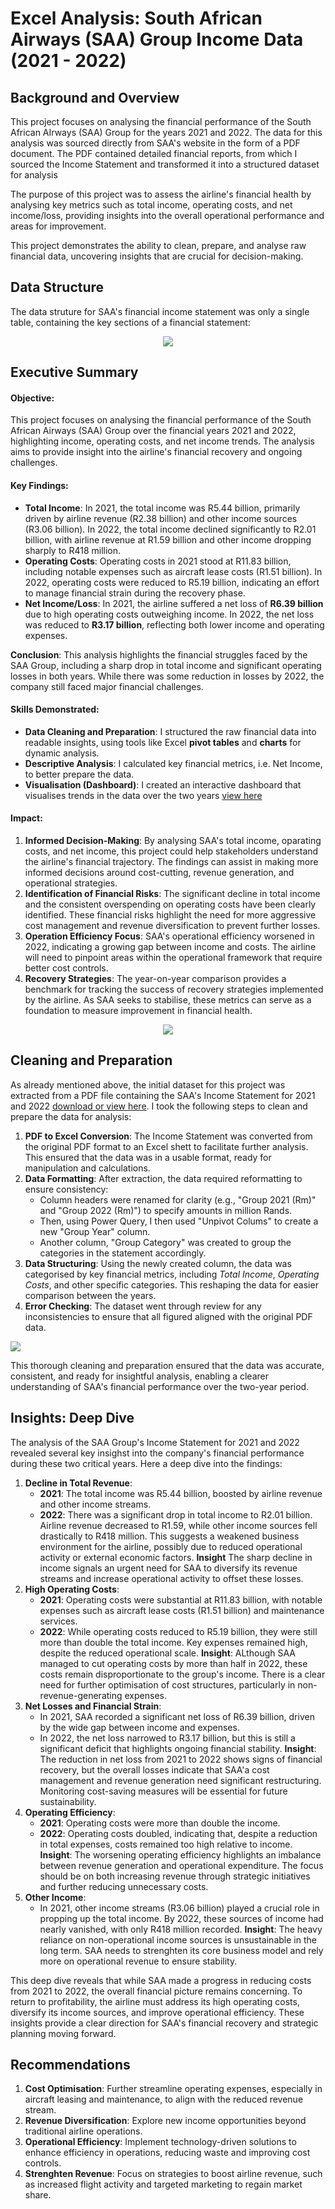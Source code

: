 # Excel Analysis: South African Airways (SAA) Group Income Data (2021 - 2022)

## Background and Overview
This project focuses on analysing the financial performance of the South African AIrways (SAA) Group for the years 2021 and 2022. The data for this analysis was sourced directly from SAA's website in the form of a PDF document. The PDF contained detailed financial reports, from which I sourced the Income Statement and transformed it into a structured dataset for analysis

The purpose of this project was to assess the airline's financial health by analysing key metrics such as total income, operating costs, and net income/loss, providing insights into the overall operational performance and areas for improvement.

This project demonstrates the ability to clean, prepare, and analyse raw financial data, uncovering insights that are crucial for decision-making.

## Data Structure
The data struture for SAA's financial income statement was only a single table, containing the key sections of a financial statement:

<p align="center">
<img src="Data Structure.png">
</p>

## Executive Summary
#### Objective:
This project focuses on analysing the financial performance of the South African Airways (SAA) Group over the financial years 2021 and 2022, highlighting income, operating costs, and net income trends. The analysis aims to provide insight into the airline's financial recovery and ongoing challenges.

#### Key Findings:
- **Total Income**:
  In 2021, the total income was R5.44 billion, primarily driven by airline revenue (R2.38 billion) and other income sources (R3.06 billion).
  In 2022, the total income declined significantly to R2.01 billion, with airline revenue at R1.59 billion and other income dropping sharply to R418 million.
- **Operating Costs**:
  Operating costs in 2021 stood at R11.83 billion, including notable expenses such as aircraft lease costs (R1.51 billion).
  In 2022, operating costs were reduced to R5.19 billion, indicating an effort to manage financial strain during the recovery phase.
- **Net Income/Loss**:
  In 2021, the airline suffered a net loss of **R6.39 billion** due to high operating costs outweighing income.
  In 2022, the net loss was reduced to **R3.17 billion**, reflecting both lower income and operating expenses.

**Conclusion**: This analysis highlights the financial struggles faced by the SAA Group, including a sharp drop in total income and significant operating losses in both years.
While there was some reduction in losses by 2022, the company still faced major financial challenges.

#### Skills Demonstrated:
- **Data Cleaning and Preparation**: I structured the raw financial data into readable insights, using tools like Excel **pivot tables** and **charts** for dynamic analysis.
- **Descriptive Analysis**: I calculated key financial metrics, i.e. Net Income, to better prepare the data.
- **Visualisation (Dashboard)**: I created an interactive dashboard that visualises trends in the data over the two years [view here](https://github.com/Xola-lab/Excel-Analysis-of-SAA-Group/blob/main/SAA%20Income%20Data%20(2021%20-%202022).xlsx)

#### Impact:
1. **Informed Decision-Making**: By analysing SAA's total income, oparating costs, and net income, this project could help stakeholders understand the airline's financial
trajectory. The findings can assist in making more informed decisions around cost-cutting, revenue generation, and operational strategies.
2. **Identification of Financial Risks**: The significant decline in total income and the consistent overspending on operating costs have been clearly identified. These
financial risks highlight the need for more aggressive cost management and revenue diversification to prevent further losses.
3. **Operation Efficiency Focus**: SAA's operational efficiency worsened in 2022, indicating a growing gap between income and costs. The airline will need to pinpoint
areas within the operational framework that require better cost controls.
4. **Recovery Strategies**: The year-on-year comparison provides a benchmark for tracking the success of recovery strategies implemented by the airline. As SAA seeks to
stabilise, these metrics can serve as a foundation to measure improvement in financial health.

<p align="center">
<img src="DASHBOARD SAA.png">
</p>

## Cleaning and Preparation
As already mentioned above, the initial dataset for this project was extracted from a PDF file containing the SAA's Income Statement for 2021 and 2022 [download or view here](https://github.com/Xola-lab/Excel-Analysis-of-SAA-Group/blob/main/2022-south-african-airways-(saa)-annual-report.pdf). I took the following steps to clean and prepare the data for analysis:

1. **PDF to Excel Conversion**: The Income Statement was converted from the original PDF format to an Excel shett to facilitate further analysis. This ensured that the data was in a usable format, ready for manipulation and calculations.
2. **Data Formatting**: After extraction, the data required reformatting to ensure consistency:
   - Column headers were renamed for clarity (e.g., "Group 2021 (Rm)" and "Group 2022 (Rm)") to specify amounts in million Rands.
   - Then, using Power Query, I then used "Unpivot Colums" to create a new "Group Year" column.
   - Another column, "Group Category" was created to group the categories in the statement accordingly.
3. **Data Structuring**: Using the newly created column, the data was categorised by key financial metrics, including _Total Income_, _Operating Costs_, and other specific categories. This reshaping the data for easier comparison between the years.
4. **Error Checking**: The dataset went through review for any inconsistencies to ensure that all figured aligned with the original PDF data.

<p><img src="Income Reshaped.png"></p>

This thorough cleaning and preparation ensured that the data was accurate, consistent, and ready for insightful analysis, enabling a clearer understanding of SAA's financial performance over the two-year period.

## Insights: Deep Dive
The analysis of the SAA Group's Income Statement for 2021 and 2022 revealed several key insighst into the company's financial performance during these two critical years. Here a deep dive into the findings:

1. **Decline in Total Revenue**:
   - **2021**: The total income was R5.44 billion, boosted by airline revenue and other income streams.
   - **2022**: There was a significant drop in total income to R2.01 billion. Airline revenue decreased to R1.59, while other income sources fell drastically to R418 million. This suggests a weakened business environment for the airline, possibly due to reduced operational activity or external economic factors.
**Insight** The sharp decline in income signals an urgent need for SAA to diversify its revenue streams and increase operational activity to offset these losses.
2. **High Operating Costs**:
   - **2021**: Operating costs were substantial at R11.83 billion, with notable expenses such as aircraft lease costs (R1.51 billion) and maintenance services.
   - **2022**: While operating costs reduced to R5.19 billion, they were still more than double the total income. Key expenses remained high, despite the reduced operational scale.
**Insight**: ALthough SAA managed to cut operating costs by more than half in 2022, these costs remain disproportionate to the group's income. There is a clear need for further optimisation of cost structures, particularly in non-revenue-generating expenses.
3. **Net Losses and Financial Strain**:
   - In 2021, SAA recorded a significant net loss of R6.39 billion, driven by the wide gap between income and expenses.
   - In 2022, the net loss narrowed to R3.17 billion, but this is still a significant deficit that highlights ongoing financial stability.
**Insight**: The reduction in net loss from 2021 to 2022 shows signs of financial recovery, but the overall losses indicate that SAA'a cost management and revenue generation need significant restructuring. Monitoring cost-saving measures will be essential for future sustainability.
4. **Operating Efficiency**:
   - **2021**: Operating costs were more than double the income.
   - **2022**: Operating costs doubled, indicating that, despite a reduction in total expenses, costs remained too high relative to income.
**Insight**: The worsening operating efficiency highlights an imbalance between revenue generation and operational expenditure. The focus should be on both increasing revenue through strategic initiatives and further reducing unnecessary costs.
5. **Other Income**:
   - In 2021, other income streams (R3.06 billion) played a crucial role in propping up the total income. By 2022, these sources of income had nearly vanished, with only R418 million recorded.
**Insight**: The heavy reliance on non-operational income sources is unsustainable in the long term. SAA needs to strenghten its core business model and rely more on operational revenue to ensure stability.

This deep dive reveals that while SAA made a progress in reducing costs from 2021 to 2022, the overall financial picture remains concerning. To return to profitability, the airline must address its high operating costs, diversify its income sources, and improve operational efficiency. These insights provide a clear direction for SAA's financial recovery and strategic planning moving forward.

## Recommendations
1. **Cost Optimisation**: Further streamline operating expenses, especially in aircraft leasing and maintenance, to align with the reduced revenue stream.
2. **Revenue Diversification**: Explore new income opportunities beyond traditional airline operations.
3. **Operational Efficiency**: Implement technology-driven solutions to enhance efficiency in operations, reducing waste and improving cost controls.
4. **Strenghten Revenue**: Focus on strategies to boost airline revenue, such as increased flight activity and targeted marketing to regain market share.


